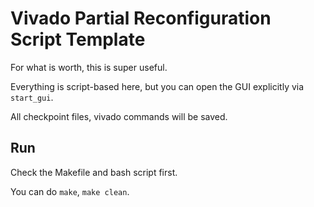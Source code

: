 # Vivado Partial Reconfiguration Script Template

For what is worth, this is super useful.

Everything is script-based here, but you can open the GUI explicitly via `start_gui`.

All checkpoint files, vivado commands will be saved.


## Run

Check the Makefile and bash script first.

You can do `make`, `make clean`.
